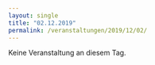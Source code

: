 ```yaml
---
layout: single
title: "02.12.2019"
permalink: /veranstaltungen/2019/12/02/
---
```


Keine Veranstaltung an diesem Tag.
